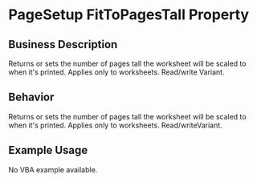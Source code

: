 # PageSetup FitToPagesTall Property

## Business Description
Returns or sets the number of pages tall the worksheet will be scaled to when it's printed. Applies only to worksheets. Read/write Variant.

## Behavior
Returns or sets the number of pages tall the worksheet will be scaled to when it's printed. Applies only to worksheets. Read/writeVariant.

## Example Usage
No VBA example available.